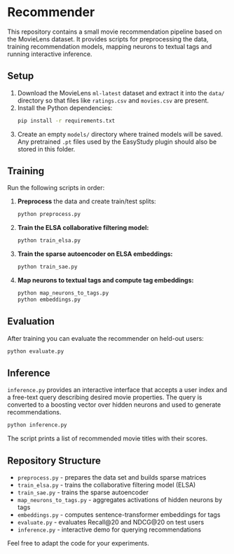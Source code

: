 # Recommender

This repository contains a small movie recommendation pipeline based on the MovieLens dataset. It provides scripts for preprocessing the data, training recommendation models, mapping neurons to textual tags and running interactive inference.

## Setup

1. Download the MovieLens `ml-latest` dataset and extract it into the `data/` directory so that files like `ratings.csv` and `movies.csv` are present.
2. Install the Python dependencies:
   ```bash
   pip install -r requirements.txt
   ```
3. Create an empty `models/` directory where trained models will be saved.
   Any pretrained `.pt` files used by the EasyStudy plugin should also be
   stored in this folder.

## Training

Run the following scripts in order:

1. **Preprocess** the data and create train/test splits:
   ```bash
   python preprocess.py
   ```
2. **Train the ELSA collaborative filtering model:**
   ```bash
   python train_elsa.py
   ```
3. **Train the sparse autoencoder on ELSA embeddings:**
   ```bash
   python train_sae.py
   ```
4. **Map neurons to textual tags and compute tag embeddings:**
   ```bash
   python map_neurons_to_tags.py
   python embeddings.py
   ```

## Evaluation

After training you can evaluate the recommender on held-out users:
```bash
python evaluate.py
```

## Inference

`inference.py` provides an interactive interface that accepts a user index and a free-text query describing desired movie properties. The query is converted to a boosting vector over hidden neurons and used to generate recommendations.

```bash
python inference.py
```

The script prints a list of recommended movie titles with their scores.

## Repository Structure

- `preprocess.py` - prepares the data set and builds sparse matrices
- `train_elsa.py` - trains the collaborative filtering model (ELSA)
- `train_sae.py` - trains the sparse autoencoder
- `map_neurons_to_tags.py` - aggregates activations of hidden neurons by tags
- `embeddings.py` - computes sentence-transformer embeddings for tags
- `evaluate.py` - evaluates Recall@20 and NDCG@20 on test users
- `inference.py` - interactive demo for querying recommendations

Feel free to adapt the code for your experiments.
